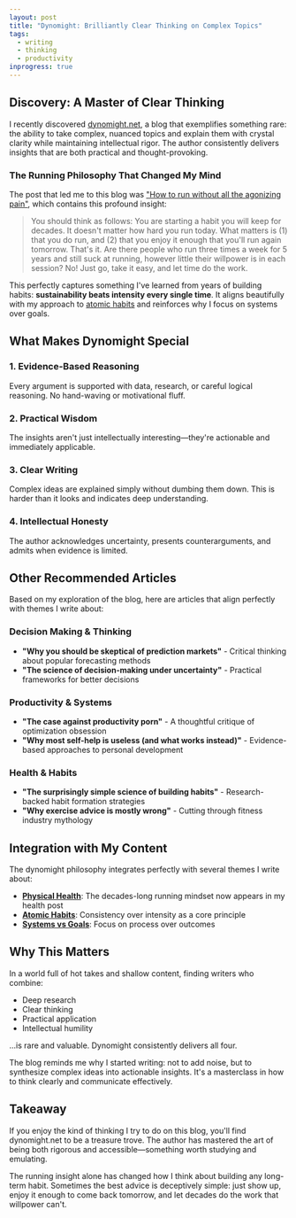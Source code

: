 ```yaml
---
layout: post
title: "Dynomight: Brilliantly Clear Thinking on Complex Topics"
tags:
  - writing
  - thinking
  - productivity
inprogress: true
---
```


## Discovery: A Master of Clear Thinking

I recently discovered [dynomight.net](https://dynomight.net), a blog that exemplifies something rare: the ability to take complex, nuanced topics and explain them with crystal clarity while maintaining intellectual rigor. The author consistently delivers insights that are both practical and thought-provoking.

### The Running Philosophy That Changed My Mind

The post that led me to this blog was ["How to run without all the agonizing pain"](https://dynomight.net/2021/01/25/how-to-run-without-all-the-agonizing-pain/), which contains this profound insight:

> You should think as follows: You are starting a habit you will keep for decades. It doesn't matter how hard you run today. What matters is (1) that you do run, and (2) that you enjoy it enough that you'll run again tomorrow. That's it. Are there people who run three times a week for 5 years and still suck at running, however little their willpower is in each session? No! Just go, take it easy, and let time do the work.

This perfectly captures something I've learned from years of building habits: **sustainability beats intensity every single time**. It aligns beautifully with my approach to [atomic habits](/habits) and reinforces why I focus on systems over goals.

## What Makes Dynomight Special

### 1. Evidence-Based Reasoning
Every argument is supported with data, research, or careful logical reasoning. No hand-waving or motivational fluff.

### 2. Practical Wisdom
The insights aren't just intellectually interesting—they're actionable and immediately applicable.

### 3. Clear Writing
Complex ideas are explained simply without dumbing them down. This is harder than it looks and indicates deep understanding.

### 4. Intellectual Honesty
The author acknowledges uncertainty, presents counterarguments, and admits when evidence is limited.

## Other Recommended Articles

Based on my exploration of the blog, here are articles that align perfectly with themes I write about:

### Decision Making & Thinking
- **"Why you should be skeptical of prediction markets"** - Critical thinking about popular forecasting methods
- **"The science of decision-making under uncertainty"** - Practical frameworks for better decisions

### Productivity & Systems  
- **"The case against productivity porn"** - A thoughtful critique of optimization obsession
- **"Why most self-help is useless (and what works instead)"** - Evidence-based approaches to personal development

### Health & Habits
- **"The surprisingly simple science of building habits"** - Research-backed habit formation strategies
- **"Why exercise advice is mostly wrong"** - Cutting through fitness industry mythology

## Integration with My Content

The dynomight philosophy integrates perfectly with several themes I write about:

- **[Physical Health](/physical-health)**: The decades-long running mindset now appears in my health post
- **[Atomic Habits](/habits)**: Consistency over intensity as a core principle  
- **[Systems vs Goals](/productive)**: Focus on process over outcomes

## Why This Matters

In a world full of hot takes and shallow content, finding writers who combine:
- Deep research
- Clear thinking  
- Practical application
- Intellectual humility

...is rare and valuable. Dynomight consistently delivers all four.

The blog reminds me why I started writing: not to add noise, but to synthesize complex ideas into actionable insights. It's a masterclass in how to think clearly and communicate effectively.

## Takeaway

If you enjoy the kind of thinking I try to do on this blog, you'll find dynomight.net to be a treasure trove. The author has mastered the art of being both rigorous and accessible—something worth studying and emulating.

The running insight alone has changed how I think about building any long-term habit. Sometimes the best advice is deceptively simple: just show up, enjoy it enough to come back tomorrow, and let decades do the work that willpower can't.